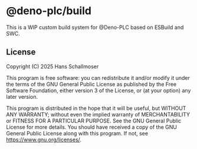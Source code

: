 # @deno-plc/build

This is a WIP custom build system for @Deno-PLC based on ESBuild and SWC.

## License

Copyright (C) 2025 Hans Schallmoser

This program is free software: you can redistribute it and/or modify it under
the terms of the GNU General Public License as published by the Free Software
Foundation, either version 3 of the License, or (at your option) any later
version.

This program is distributed in the hope that it will be useful, but WITHOUT ANY
WARRANTY; without even the implied warranty of MERCHANTABILITY or FITNESS FOR A
PARTICULAR PURPOSE. See the GNU General Public License for more details. You
should have received a copy of the GNU General Public License along with this
program. If not, see <https://www.gnu.org/licenses/>.
